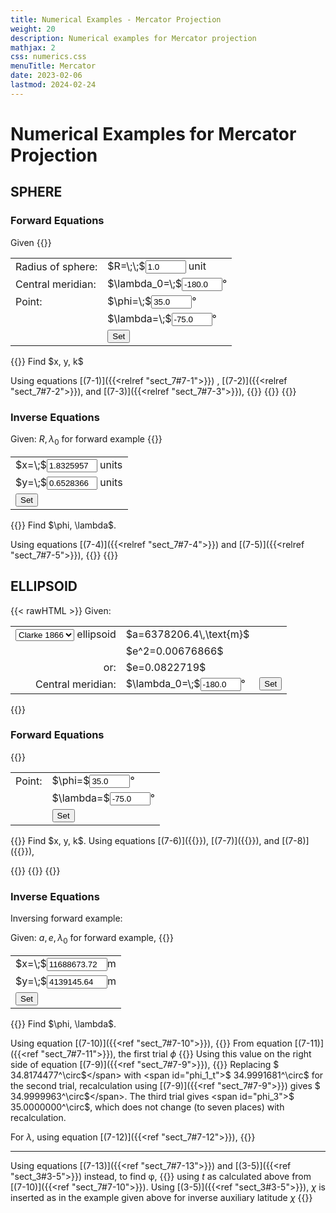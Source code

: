 ```yaml
---
title: Numerical Examples - Mercator Projection
weight: 20
description: Numerical examples for Mercator projection
mathjax: 2
css: numerics.css
menuTitle: Mercator
date: 2023-02-06
lastmod: 2024-02-24
---
```

<script src="../js/format.js"> </script>
<script src="../js/mercator.js"></script>
# Numerical Examples for Mercator Projection
## SPHERE
### Forward Equations
Given
{{<rawHTML>}}
<table id="params" class="markdown">
<tr>
  <td>Radius of sphere:</td>
  <td>$R=\;\;$<input id="r_in" value="1.0" size="5" /> unit</td>
</tr>
<tr>
  <td>Central meridian:</td>
  <td>$\lambda_0=\;$<input id="lam0_sph_in" value="-180.0" size="5"/>&deg;</td>
</tr>
<tr>
  <td>Point:</td>
  <td>$\phi=\;$<input id="phi_in" value="35.0" size="5"/>&deg;</td>
</tr>
<tr>
  <td></td>
  <td>$\lambda=\;$<input id="lambda_in" value="-75.0" size="5"/>&deg;</td>
</tr>
<tr>
  <td></td>
  <td><input type="button" value="Set" onclick="sphere.set_fwd()"/></td>
</tr>
</table>
{{</rawHTML>}}
Find $x, y, k$

Using equations [(7-1)]({{<relref "sect_7#7-1">}}) , [(7-2)]({{<relref "sect_7#7-2">}}), and [(7-3)]({{<relref "sect_7#7-3">}}),
{{<math div="x_sph">}}\eqalign {
  x &= \pi\times1.0\times[(-75.0^\circ) - (-180.0^\circ)]/180^\circ \cr
    &= 1.8325957\;\text{units}
} {{</math>}}
{{<math div="y_sph">}}\eqalign {
  y &= 1.0\times\ln\tan(45^\circ+35.0^\circ/2) = 1.0\times\ln\tan(62.5^\circ) \cr
    &= 1.0\times \ln 1.9209821 = 0.6528366\;\text{units}
} {{</math>}}
{{<math div="k_sph">}}h = k = \sec 35.0^\circ = 1/\cos 35.0^\circ = 1/0.8191520 = 1.2207746 {{</math>}}

### Inverse Equations 
Given: $R, \lambda_0$ for forward example
{{<rawHTML>}}
<table>
  <tr>
    <td>$x=\;$<input id="x_sph_in" value="1.8325957" size="7"/> units</td>
  </tr>
  <tr>
    <td>$y=\;$<input id="y_sph_in" value="0.6528366" size="7"/> units</td>
  </tr>
  <tr>
    <td><input type="button" value="Set" onclick="sphere.set_inv()"/></td>
</table>
{{</rawHTML>}}
Find $\phi, \lambda$.

Using equations [(7-4)]({{<relref "sect_7#7-4">}}) and [(7-5)]({{<relref "sect_7#7-5">}}),
{{<math div="phi_inv">}} \eqalign{
    \phi &= 90^\circ - 2\arctan(\mathrm{e}^{-0.6528366/1.0}) \cr
          &= 90^\circ - 2\arctan(0.5205670) \cr
          &= 90^\circ - 2\times27.5^\circ =
          35.0^\circ
  }{{</math>}}
{{<math div="lambda_inv">}} \lambda = (1.8325957/1.0)\times180^\circ/\pi+(-180.0^\circ)= -75.0^\circ
{{</math>}}
## ELLIPSOID
{{< rawHTML >}}
Given: <br/>
<table>
<tr>
  <td>
    <select id="ellip" onchange="ellip.select(this.options[this.selectedIndex].value)")>
      <option value="0" selected>Clarke 1866</option>
      <option value="1">WGS-84</option>
    </select>
    ellipsoid
  </td>
  <td id="ellip_a">$a=6378206.4\,\text{m}$</td>
  <td></td>
</tr>
<tr>
  <td></td>
  <td id="ellip_e2">$e^2=0.00676866$</td>
  <td></td>  
</tr>
<tr>
  <td style="text-align:right">or:</td>
  <td id="ellip_e">$e=0.0822719$</td>
  <td></td>
</tr>
<tr>
  <td style="text-align:right">Central meridian:</td>
  <td>$\lambda_0=\;$<input id="lam0_ell_in" value="-180.0" size="5"/>&deg;</td>
  <td><input type="button" value="Set" onclick="ellip.parameters()"></td>
</tr>
</table>
{{</rawHTML>}}

### Forward Equations
{{<rawHTML>}}
<table>
  <tr>
    <td>Point:</td>
    <td>$\phi=$<input id="phi_ell_in" value="35.0" size="5">&deg;</td>
  </tr>
    <td></td>
    <td>$\lambda=$<input id="lambda_ell_in" value="-75.0" size="5">&deg;</td>
  </tr>
  <tr>
    <td></td>
    <td><input type="button" value="Set" onclick="ellip.set_fwd()"></td>
  </tr>
</table>
{{</rawHTML>}}
Find $x, y, k$. Using equations [(7-6)]({{<relref "sect_7#7-6">}}), [(7-7)]({{<relref "sect_7#7-7">}}), and [(7-8)]({{<relref "sect_7#7-8">}}),

{{<math div="x_ell">}}
  x = 6378137.0000000\times[-75^\circ - (-180^\circ)] \times \pi/180^\circ= 11688546.53
{{</math>}}
{{<math div="y_ell">}} \eqalign{
  y &= 6378206.4\ln\left[\tan(45^\circ+35.0^\circ/2)\left(\frac{1-0.0822719\sin35.0^\circ}{1+0.0822719\sin35.0^\circ}\right)^{0.0822719/2}\right] \cr
    &= 6378206.4\ln[1.9209821\times0.9961223] \cr
    &= 6378206.4\ln 1.9135332 = 4139145.66
}
{{</math>}}
{{<math div="k_ell">}} \eqalign {
    k &= (1-0.0067687\sin^2 35.0^\circ)^{1/2}/\cos 35.0^\circ \cr
      &= 1.2194146
  }
{{</math>}}
### Inverse Equations
Inversing forward example:

Given: $a, e, \lambda_0$ for forward example,
{{<rawHTML>}}
<table>
  <tr>
    <td>$x=\;$<input id="x_ell_in" value="11688673.72" size="9"/>m</td>
  </tr>
  <tr>
    <td>$y=\;$<input id="y_ell_in" value="4139145.64" size="9"/>m</td>
  </tr>
  <tr>
    <td><input type="button" value="Set" onclick="ellip.set_inv()"/></td>
</table>
{{</rawHTML>}}
Find $\phi, \lambda$.

Using equation [(7-10)]({{<ref "sect_7#7-10">}}),
{{<math div="t_val">}}
  t = \mathrm{e}^{-4139145.6/6378206.4} = 0.5225935
{{</math>}}
From equation [(7-11)]({{<ref "sect_7#7-11">}}), the first trial $\phi$
{{<math div="phi_0">}}
  \phi = 90^\circ - 2\arctan 0.5225935 = 34.8174474^\circ
{{</math>}}
Using this value on the right side of equation [(7-9)]({{<ref "sect_7#7-9">}}),
{{<math div="phi_1">}}\begin{align}
  \phi =& 90^\circ - 2\arctan\{0.5225935[(1-0.0822719\sin34.8174477^\circ)/ \cr
        & (1+0.0822719\sin34.8174477^\circ)]^{0.0822719/2} \} \cr
       =& 34.9991681^\circ 
  \end{align}
{{</math>}}
Replacing <span id="phi_0_t">$ 34.8174477^\circ$</span> with <span id="phi_1_t">$ 34.9991681^\circ$ </span> for the second trial, recalculation using [(7-9)]({{<ref "sect_7#7-9">}}) gives <span id="phi_2">$ 34.9999963^\circ$</span>. The third trial gives <span id="phi_3">$ 35.0000000^\circ$</span>, which does not change (to seven places) with recalculation.

For $\lambda$, using equation [(7-12)]({{<ref "sect_7#7-12">}}),
{{<math div="lambda_ell">}}
\lambda = 11688673.72/6378206.4\times 180^\circ/\pi+(-180^\circ) = -75.0000000
{{</math>}}

---
Using equations [(7-13)]({{<ref "sect_7#7-13">}}) and [(3-5)]({{<ref "sect_3#3-5">}}) instead, to find &phi;,
{{<math div="chi">}} \eqalign {
  \chi &= 90^\circ - 2\arctan 0.5225935 \cr
        &= 90^\circ - 55.1825523^\circ \cr
        &= 34.8174477^\circ
  }
{{</math>}}
using $t$ as calculated above from [(7-10)]({{<ref "sect_7#7-10">}}). Using [(3-5)]({{<ref "sect_3#3-5">}}), $\chi$ is inserted as in the example given above for inverse auxiliary latitude $\chi$
{{<math div="phi_alt">}}
\phi = 34.9999999^\circ
{{</math>}}
